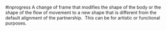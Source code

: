 #inprogress 
A change of frame that modifies the shape of the body or the shape of the flow of movement to a new shape that is different from the default alignment of the partnership.  This can be for artistic or functional purposes.
